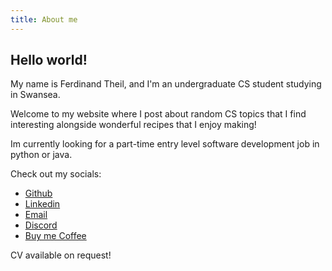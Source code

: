 ```yaml
---
title: About me
---
```

## Hello world!

My name is Ferdinand Theil, and I'm an undergraduate CS student studying in Swansea.

Welcome to my website where I post about random CS topics that I find interesting alongside wonderful recipes that I enjoy making!

Im currently looking for a part-time entry level software development job in python or java.

Check out my socials:

- [Github](https://github.com/Blotz)
- [Linkedin](https://www.linkedin.com/in/ferdinand-theil-197550245/)
- [Email](mailto:f.p.theil@gmail.com)
- [Discord](https://discordapp.com/users/510539578827079680)
- [Buy me Coffee](https://www.buymeacoffee.com/blotz)

CV available on request!